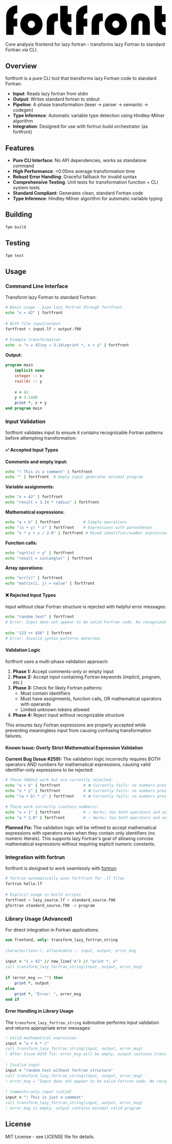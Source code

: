 ![fortfront](media/logo.svg)

Core analysis frontend for lazy fortran - transforms lazy Fortran to standard Fortran via CLI.

## Overview

fortfront is a pure CLI tool that transforms lazy Fortran code to standard Fortran:
- **Input**: Reads lazy fortran from stdin
- **Output**: Writes standard fortran to stdout
- **Pipeline**: 4-phase transformation (lexer → parser → semantic → codegen)
- **Type Inference**: Automatic variable type detection using Hindley-Milner algorithm
- **Integration**: Designed for use with fortrun build orchestrator (as fortfront)

## Features

- **Pure CLI Interface**: No API dependencies, works as standalone command
- **High Performance**: <0.05ms average transformation time
- **Robust Error Handling**: Graceful fallback for invalid syntax
- **Comprehensive Testing**: Unit tests for transformation function + CLI system tests
- **Standard Compliant**: Generates clean, standard Fortran code
- **Type Inference**: Hindley-Milner algorithm for automatic variable typing

## Building

```bash
fpm build
```

## Testing

```bash
fpm test
```

## Usage

### Command Line Interface

Transform lazy Fortran to standard Fortran:

```bash
# Basic usage - pipe lazy fortran through fortfront
echo "x = 42" | fortfront

# With file input/output
fortfront < input.lf > output.f90

# Example transformation
echo -e "x = 42\ny = 3.14\nprint *, x + y" | fortfront
```

**Output:**
```fortran
program main
    implicit none
    integer :: x
    real(8) :: y

    x = 42
    y = 3.14d0
    print *, x + y
end program main
```

### Input Validation

fortfront validates input to ensure it contains recognizable Fortran patterns before attempting transformation:

#### ✅ Accepted Input Types

**Comments and empty input:**
```bash
echo "! This is a comment" | fortfront
echo "" | fortfront  # Empty input generates minimal program
```

**Variable assignments:**
```bash
echo "x = 42" | fortfront
echo "result = 3.14 * radius" | fortfront
```

**Mathematical expressions:**
```bash
echo "a + b" | fortfront          # Simple operations
echo "(x + y) * z" | fortfront    # Expressions with parentheses
echo "x * y + z / 2.0" | fortfront # Mixed identifier/number expressions
```

**Function calls:**
```bash
echo "sqrt(x) + y" | fortfront
echo "result = sin(angle)" | fortfront
```

**Array operations:**
```bash
echo "arr(i)" | fortfront
echo "matrix(i, j) = value" | fortfront
```

#### ❌ Rejected Input Types

Input without clear Fortran structure is rejected with helpful error messages:

```bash
echo "random text" | fortfront
# Error: Input does not appear to be valid Fortran code. No recognized Fortran patterns found.

echo "123 ++ 456" | fortfront  
# Error: Invalid syntax patterns detected.
```

#### Validation Logic

fortfront uses a multi-phase validation approach:

1. **Phase 1:** Accept comments-only or empty input
2. **Phase 2:** Accept input containing Fortran keywords (implicit, program, etc.)
3. **Phase 3:** Check for likely Fortran patterns:
   - Must contain identifiers
   - Must have assignments, function calls, OR mathematical operators with operands
   - Limited unknown tokens allowed
4. **Phase 4:** Reject input without recognizable structure

This ensures lazy Fortran expressions are properly accepted while preventing meaningless input from causing confusing transformation failures.

#### Known Issue: Overly Strict Mathematical Expression Validation

**Current Bug (Issue #259):** The validation logic incorrectly requires BOTH operators AND numbers for mathematical expressions, causing valid identifier-only expressions to be rejected:

```bash
# These SHOULD work but are currently rejected:
echo "a + b" | fortfront          # ❌ Currently fails: no numbers present
echo "x * y" | fortfront          # ❌ Currently fails: no numbers present  
echo "(a + b) * c" | fortfront    # ❌ Currently fails: no numbers present

# These work correctly (contain numbers):
echo "x + 1" | fortfront          # ✅ Works: has both operators and numbers
echo "a * 2.0" | fortfront        # ✅ Works: has both operators and numbers
```

**Planned Fix:** The validation logic will be refined to accept mathematical expressions with operators even when they contain only identifiers (no numeric literals). This supports lazy Fortran's goal of allowing concise mathematical expressions without requiring explicit numeric constants.

### Integration with fortrun

fortfront is designed to work seamlessly with [fortrun](https://github.com/lazy-fortran/fortrun):

```bash
# fortrun automatically uses fortfront for .lf files
fortrun hello.lf

# Explicit usage in build scripts
fortfront < lazy_source.lf > standard_source.f90
gfortran standard_source.f90 -o program
```

### Library Usage (Advanced)

For direct integration in Fortran applications:

```fortran
use frontend, only: transform_lazy_fortran_string

character(len=:), allocatable :: input, output, error_msg

input = "x = 42" // new_line('A') // "print *, x"
call transform_lazy_fortran_string(input, output, error_msg)

if (error_msg == "") then
    print *, output
else
    print *, "Error: ", error_msg
end if
```

#### Error Handling in Library Usage

The `transform_lazy_fortran_string` subroutine performs input validation and returns appropriate error messages:

```fortran
! Valid mathematical expression
input = "a + b * c"
call transform_lazy_fortran_string(input, output, error_msg)
! After Issue #259 fix: error_msg will be empty, output contains transformed code

! Invalid input 
input = "random text without fortran structure"
call transform_lazy_fortran_string(input, output, error_msg)
! error_msg = "Input does not appear to be valid Fortran code. No recognized Fortran patterns found."

! Comments-only input (valid)
input = "! This is just a comment"
call transform_lazy_fortran_string(input, output, error_msg)
! error_msg is empty, output contains minimal valid program
```

## License

MIT License - see LICENSE file for details.

